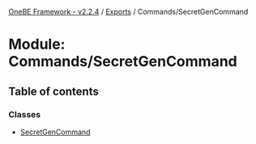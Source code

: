 [OneBE Framework - v2.2.4](../README.md) / [Exports](../modules.md) / Commands/SecretGenCommand

# Module: Commands/SecretGenCommand

## Table of contents

### Classes

- [SecretGenCommand](../classes/Commands_SecretGenCommand.SecretGenCommand.md)

